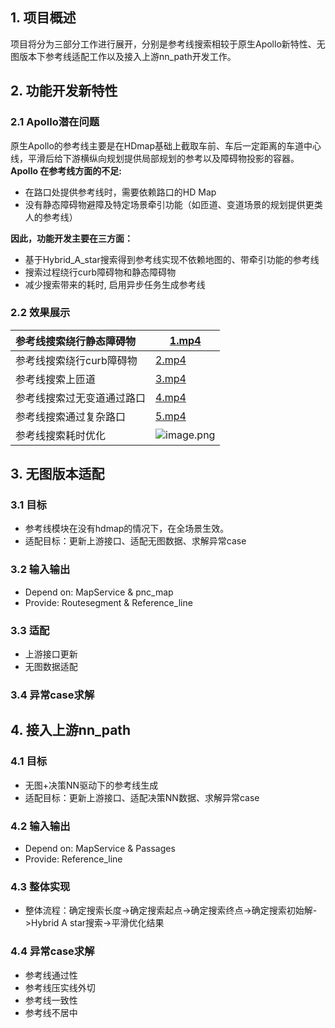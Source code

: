 ## 1. 项目概述
项目将分为三部分工作进行展开，分别是参考线搜索相较于原生Apollo新特性、无图版本下参考线适配工作以及接入上游nn_path开发工作。
## 2. 功能开发新特性
### 2.1 Apollo潜在问题
原生Apollo的参考线主要是在HDmap基础上截取车前、车后一定距离的车道中心线，平滑后给下游横纵向规划提供局部规划的参考以及障碍物投影的容器。
**Apollo 在参考线方面的不足:**

- 在路口处提供参考线时，需要依赖路口的HD Map
- 没有静态障碍物避障及特定场景牵引功能（如匝道、变道场景的规划提供更类人的参考线）

**因此，功能开发主要在三方面：**

- 基于Hybrid_A_star搜索得到参考线实现不依赖地图的、带牵引功能的参考线
- 搜索过程绕行curb障碍物和静态障碍物
- 减少搜索带来的耗时, 启用异步任务生成参考线
### 2.2 效果展示
| 参考线搜索绕行静态障碍物 | [1.mp4](./case/1.mp4) |
| :-- | --- |
| 参考线搜索绕行curb障碍物 | [2.mp4](./case/2.mp4) |
| 参考线搜索上匝道 | [3.mp4](./case/3.mp4) |
| 参考线搜索过无变道通过路口 | [4.mp4](./case/4.mp4)  |
| 参考线搜索通过复杂路口 | [5.mp4](./case/5.mp4) |
| 参考线搜索耗时优化 | ![image.png](https://cdn.nlark.com/yuque/0/2024/png/27299753/1724171595005-b93d9f12-94d7-4180-9dfd-d99d0c40b526.png#averageHue=%23fdfdfb&clientId=u6aebbfc4-5106-4&from=paste&height=155&id=u0792bcc4&originHeight=170&originWidth=505&originalType=binary&ratio=1.100000023841858&rotation=0&showTitle=false&size=33993&status=done&style=none&taskId=u582da744-1fcf-4339-a1ed-9ce074e323c&title=&width=459.09089914038185) |

## 3. 无图版本适配
### 3.1 目标

- 参考线模块在没有hdmap的情况下，在全场景生效。
- 适配目标：更新上游接口、适配无图数据、求解异常case
### 3.2 输入输出

- Depend on: MapService & pnc_map
- Provide: Routesegment & Reference_line
### 3.3 适配

- 上游接口更新
- 无图数据适配
### 3.4 异常case求解

## 4. 接入上游nn_path
### 4.1 目标

- 无图+决策NN驱动下的参考线生成
- 适配目标：更新上游接口、适配决策NN数据、求解异常case
### 4.2 输入输出

- Depend on: MapService & Passages
- Provide: Reference_line
### 4.3 整体实现 

- 整体流程：确定搜索长度->确定搜索起点->确定搜索终点->确定搜索初始解->Hybrid A star搜索->平滑优化结果
### 4.4 异常case求解

- 参考线通过性
- 参考线压实线外切
- 参考线一致性
- 参考线不居中
